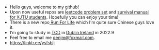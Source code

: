 - Hello guys, welcome to my github!
- Upon now useful repos are [leetcode problem set](https://github.com/djm-xjtu/leetcode_company_wise_questions) and [survival manual for XJTU students](https://github.com/djm-xjtu/XJTUer_Helpyourself). Hopefully you can enjoy your time!
- There is a new repo[ Run For Life](https://github.com/djm-xjtu/run/tree/main) which I'm quite sure Chinese guys love it.
- I’m going to study in [TCD](https://en.wikipedia.org/wiki/Trinity_College_Dublin) in [Dublin Ireland](https://www.google.com/maps/place/Dublin,+Ireland/@53.3242377,-6.3861285,11z/data=!3m1!4b1!4m5!3m4!1s0x48670e80ea27ac2f:0xa00c7a9973171a0!8m2!3d53.3498053!4d-6.2603097) in 2022.9
- Feel free to email me denjm@foxmail.com.
- https://linktr.ee/ysfsblj

<!---
djm-xjtu/djm-xjtu is a ✨ special ✨ repository because its `README.md` (this file) appears on your GitHub profile.
You can click the Preview link to take a look at your changes.
--->
